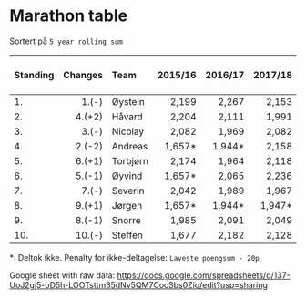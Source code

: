 # Marathon table

Sortert på `5 year rolling sum`

| Standing | Changes | Team       | 2015/16  | 2016/17  | 2017/18 | 2018/19 | 2019/20 | 2020/21 | 2021/22 | 2022/23 | 2023/24 |5 year rolling sum | Sum       |
| :------- | ------: | :--------- | -------: | -------: | ------: | ------: | ------: | ----:   | ----:   | ----:   | ----:   |------------:      | -------:  |
| 1.       | 1.(-)   | Øystein    | 2,199    | 2,267    | 2,153   | 2,220   | 2,244   | 2,446   | 2,532   | 2,480   | 2,601   |12,303             | 21,142    |
| 2.       | 4.(+2)  | Håvard     | 2,204    | 2,111    | 1,991   | 2,153   | 2,345   | 2,331   | 2,335   | 2,522   | 2,509   |11,042             | 20,501    |
| 3.       | 3.(-)   | Nicolay    | 2,082    | 1,969    | 2,082   | 2,147   | 2,296   | 2,340   | 2,472   | 2,521   | 2,315   |11,944             | 20,224    |
| 4.       | 2.(-2)  | Andreas    | 1,657*   | 1,944*   | 2,158   | 2,318   | 2,222   | 2,362   | 2,529   | 2,473   | 2,320   |11,906             | 19,983    |
| 5.       | 6.(+1)  | Torbjørn   | 2,174    | 1,964    | 2,118   | 2,047   | 2,090   | 2,379   | 2,542   | 2,297   | 2,423   |11,731             | 20,034    |
| 6.       | 5.(-1)  | Øyvind     | 1,657*   | 2,065    | 2,236   | 2,066   | 2,119   | 2,368   | 2,569   | 2,353   | 2,284   |11,693             | 19,717    |
| 7.       | 7.(-)   | Severin    | 2,042    | 1,989    | 1,967   | 2,098   | 2,313   | 2,326   | 2,230   | 2,312   | 2,494   |11,675             | 19,771    |
| 8.       | 9.(+1)  | Jørgen     | 1,657*   | 1,944*   | 1,947*  | 1,995*  | 2,070*  | 2,319   | 2,362   | 2,348   | 2,407   |11,506             | 19,049    |
| 9.       | 8.(-1)  | Snorre     | 1,985    | 2,091    | 2,049   | 2,015   | 2,152   | 2,302   | 2,274   | 2,365   | 2,272   |11,365             | 19,505    |
| 10.      | 10.(-)  | Steffen    | 1,677    | 2,182    | 2,128   | 2,437   | 2,271   | 2,316   | 1,776   | 2,277*  | 2,422   |11,062             | 19,486    |

*: Deltok ikke. Penalty for ikke-deltagelse: `Laveste poengsum - 20p`

Google sheet with raw data: https://docs.google.com/spreadsheets/d/137-UoJ2gj5-bD5h-LOOTsttm35dNv5QM7CocSbs0Zio/edit?usp=sharing
